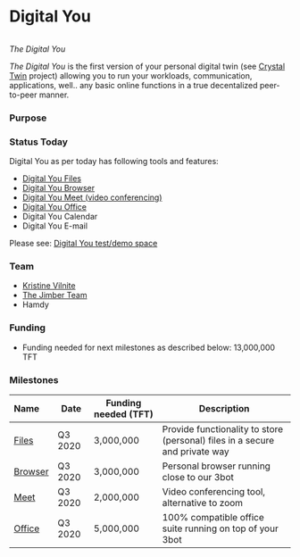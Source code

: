 # Digital You

![]()

*The Digital You* 

*The Digital You* is the first version of your personal digital twin (see [Crystal Twin](crystaltwin.md) project) allowing you to run your workloads, communication, applications, well.. any basic online functions in a true decentalized peer-to-peer manner.

### Purpose



### Status Today

Digital You as per today has following tools and features:
- [Digital You Files](digitalyoufiles.md)
- [Digital You Browser](digitalyoubrowser.md)
- [Digital You Meet (video conferencing)](digitalyoumeet.md)
- [Digital You Office](digitalyouoffice.md)
- Digital You Calendar
- Digital You E-mail

Please see: [Digital You test/demo space]()

### Team

- [Kristine Vilnite](https://www.consciousinternet.org/#/people/kristine_vilnite)
- [The Jimber Team](https://www.jimber.org/contact.html)
- Hamdy

### Funding

- Funding needed for next milestones as described below: 13,000,000 TFT

### Milestones

| Name         | Date   | Funding needed (TFT) | Description |
|:-------------|--------|--------|-------------|
| [Files](digitalyoufiles.md) | Q3 2020 | 3,000,000 | Provide functionality to store (personal) files in a secure and private way |
| [Browser](digitalyoubrowser.md) | Q3 2020 | 3,000,000 | Personal browser running close to our 3bot |
| [Meet](digitalyoumeet.md) | Q3 2020 | 2,000,000 | Video conferencing tool, alternative to zoom |
| [Office](digitalyouoffice.md) | Q3 2020 | 5,000,000 | 100% compatible office suite running on top of your 3bot |